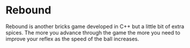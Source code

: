 # Rebound
Rebound is another bricks game developed in C++ but a little bit of extra spices. The more you advance through the game the more you need to improve your reflex as the speed of the ball increases.
